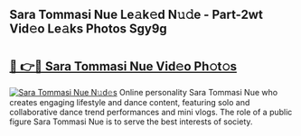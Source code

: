 ## Sara Tommasi Nue Le𝚊k𝚎d N𝚞𝚍e - Part-2wt Vid𝚎o Le𝚊ks Photos Sgy9g

# <h2><a href="http://fb4ym0e.evod.top/?m=Sara+Tommasi+Nue">🔗 👉🔴 Sara Tommasi Nue Vid𝚎o Ph𝚘t𝚘s</a></h2>

[![Sara Tommasi Nue N𝚞d𝚎s](https://i.imgur.com/8V9OHl7.gif)](http://fb4ym0e.evod.top/?m=Sara+Tommasi+Nue)
Online personality Sara Tommasi Nue who creates engaging lifestyle and dance content, featuring solo and collaborative dance trend performances and mini vlogs. The role of a public figure Sara Tommasi Nue is to serve the best interests of society. 
